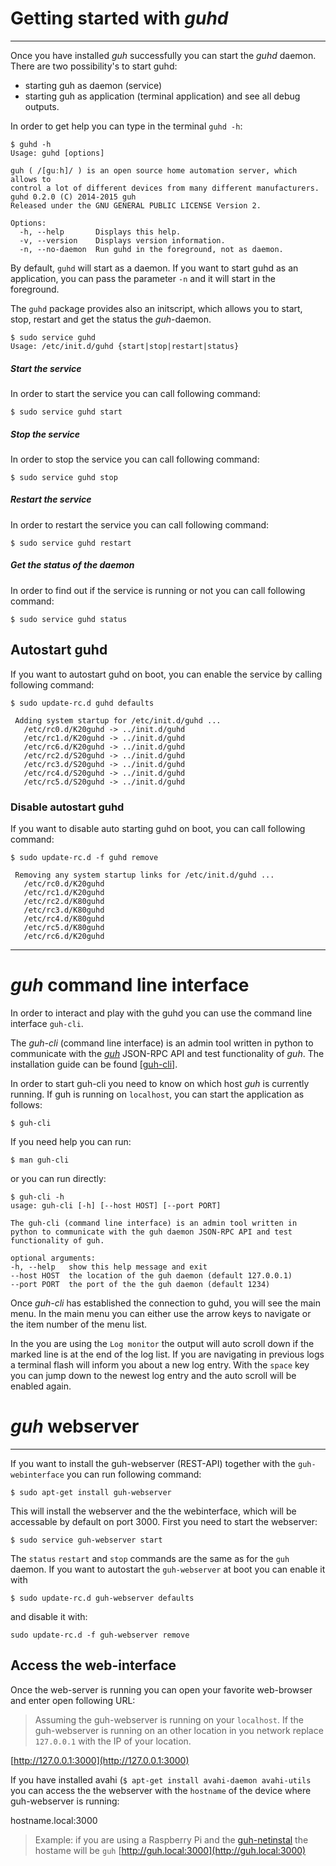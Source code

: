 # Getting started with *guhd*
--------------------------------------------
Once you have installed *guh* successfully you can start the *guhd* daemon. There are two possibility's to start guhd:

* starting guh as daemon (service) 
* starting guh as application (terminal application) and see all debug outputs.

In order to get help you can type in the terminal `guhd -h`:

    $ guhd -h
    Usage: guhd [options]

    guh ( /[guːh]/ ) is an open source home automation server, which allows to
    control a lot of different devices from many different manufacturers.
    guhd 0.2.0 (C) 2014-2015 guh
    Released under the GNU GENERAL PUBLIC LICENSE Version 2.
    
    Options:
      -h, --help       Displays this help.
      -v, --version    Displays version information.
      -n, --no-daemon  Run guhd in the foreground, not as daemon.

    
By default, `guhd` will start as a daemon. If you want to start guhd as an application, you can pass the parameter `-n` and it will start in the foreground. 

The `guhd` package provides also an initscript, which allows you to start, stop, restart and get the status the *guh*-daemon.

    $ sudo service guhd
    Usage: /etc/init.d/guhd {start|stop|restart|status}

##### Start the service
In order to start the service you can call following command:

    $ sudo service guhd start

##### Stop the service
In order to stop the service you can call following command:

    $ sudo service guhd stop

##### Restart the service
In order to restart the service you can call following command:

    $ sudo service guhd restart

##### Get the status of the daemon
In order to find out if the service is running or not you can call following command:

    $ sudo service guhd status

## Autostart guhd
If you want to autostart guhd on boot, you can enable the service by calling following command:

    $ sudo update-rc.d guhd defaults
    
     Adding system startup for /etc/init.d/guhd ...
       /etc/rc0.d/K20guhd -> ../init.d/guhd
       /etc/rc1.d/K20guhd -> ../init.d/guhd
       /etc/rc6.d/K20guhd -> ../init.d/guhd
       /etc/rc2.d/S20guhd -> ../init.d/guhd
       /etc/rc3.d/S20guhd -> ../init.d/guhd
       /etc/rc4.d/S20guhd -> ../init.d/guhd
       /etc/rc5.d/S20guhd -> ../init.d/guhd

### Disable autostart guhd
If you want to disable auto starting guhd on boot, you can call following command:

    $ sudo update-rc.d -f guhd remove
     
     Removing any system startup links for /etc/init.d/guhd ...
       /etc/rc0.d/K20guhd
       /etc/rc1.d/K20guhd
       /etc/rc2.d/K80guhd
       /etc/rc3.d/K80guhd
       /etc/rc4.d/K80guhd
       /etc/rc5.d/K80guhd
       /etc/rc6.d/K20guhd

--------------------------------------------
# *guh* command line interface

In order to interact and play with the guhd you can use the command line interface `guh-cli`.

The *guh-cli* (command line interface) is an admin tool written in python to communicate with the [*guh*](https://github.com/guh/guh) JSON-RPC API and test functionality of *guh*. The installation guide can be found [[guh-cli]](here).

In order to start guh-cli you need to know on which host *guh* is currently running. If guh is running on `localhost`, you can start the application as follows:

    $ guh-cli

If you need help you can run:

    $ man guh-cli
    
or you can run directly:

    $ guh-cli -h
    usage: guh-cli [-h] [--host HOST] [--port PORT]
    
    The guh-cli (command line interface) is an admin tool written in python to communicate with the guh daemon JSON-RPC API and test functionality of guh.

    optional arguments:
    -h, --help   show this help message and exit
    --host HOST  the location of the guh daemon (default 127.0.0.1)
    --port PORT  the port of the the guh daemon (default 1234)

Once *guh-cli* has established the connection to guhd, you will see the main menu. In the main menu you can either use the arrow keys to navigate or the item number of the menu list.

In the you are using the `Log monitor` the output will auto scroll down if the marked line is at the end of the log list. If you are navigating in previous logs a terminal flash will inform you about a new log entry. With the `space` key you can jump down to the newest log entry and the auto scroll will be enabled again.

# *guh* webserver
--------------------------------------------

If you want to install the guh-webserver (REST-API) together with the `guh-webinterface` you can run following command:

    $ sudo apt-get install guh-webserver

This will install the webserver and the the webinterface, which will be accessable by default on port 3000. First you need to start the webserver:

    $ sudo service guh-webserver start

The `status` `restart` and `stop` commands are the same as for the `guh` daemon. If you want to autostart the `guh-webserver` at boot you can enable it with

    $ sudo update-rc.d guh-webserver defaults

and disable it with:

    sudo update-rc.d -f guh-webserver remove

## Access the web-interface

Once the web-server is running you can open your favorite web-browser and enter open following URL:

> Assuming the guh-webserver is running on your `localhost`. If the guh-webserver is running on an other location in you network replace `127.0.0.1` with the IP of your location.

[http://127.0.0.1:3000](http://127.0.0.1:3000)

If you have installed avahi (`$ apt-get install avahi-daemon avahi-utils` you can access the the webserver with the `hostname` of the device where guh-webserver is running:

hostname.local:3000

> Example: if you are using a Raspberry Pi and the [guh-netinstal](https://github.com/guh/guh/wiki/Raspberry-Pi#install-guh-on-debian-jessie-minimal-net-install-system) the hostame will be `guh` [http://guh.local:3000](http://guh.local:3000)

